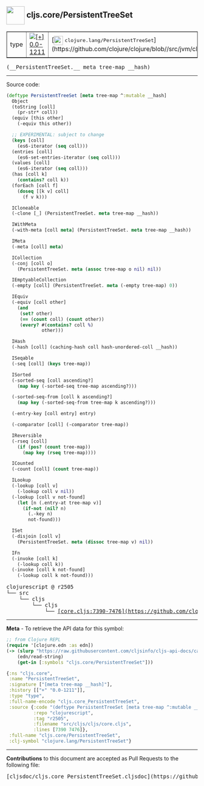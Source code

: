 ## <img width="48px" valign="middle" src="http://i.imgur.com/Hi20huC.png"> cljs.core/PersistentTreeSet

 <table border="1">
<tr>

<td>type</td>
<td><a href="https://github.com/cljsinfo/cljs-api-docs/tree/0.0-1211"><img valign="middle" alt="[+] 0.0-1211" src="https://img.shields.io/badge/+-0.0--1211-lightgrey.svg"></a> </td>
<td>
[<img height="24px" valign="middle" src="http://i.imgur.com/1GjPKvB.png"> <samp>clojure.lang/PersistentTreeSet</samp>](https://github.com/clojure/clojure/blob//src/jvm/clojure/lang/PersistentTreeSet.java)
</td>
</tr>
</table>

 <samp>
(__PersistentTreeSet.__ meta tree-map __hash)<br>
</samp>

---





Source code:

```clj
(deftype PersistentTreeSet [meta tree-map ^:mutable __hash]
  Object
  (toString [coll]
    (pr-str* coll))
  (equiv [this other]
    (-equiv this other))

  ;; EXPERIMENTAL: subject to change
  (keys [coll]
    (es6-iterator (seq coll)))
  (entries [coll]
    (es6-set-entries-iterator (seq coll)))
  (values [coll]
    (es6-iterator (seq coll)))
  (has [coll k]
    (contains? coll k))
  (forEach [coll f]
    (doseq [[k v] coll]
      (f v k)))

  ICloneable
  (-clone [_] (PersistentTreeSet. meta tree-map __hash))

  IWithMeta
  (-with-meta [coll meta] (PersistentTreeSet. meta tree-map __hash))

  IMeta
  (-meta [coll] meta)

  ICollection
  (-conj [coll o]
    (PersistentTreeSet. meta (assoc tree-map o nil) nil))

  IEmptyableCollection
  (-empty [coll] (PersistentTreeSet. meta (-empty tree-map) 0))

  IEquiv
  (-equiv [coll other]
    (and
     (set? other)
     (== (count coll) (count other))
     (every? #(contains? coll %)
             other)))

  IHash
  (-hash [coll] (caching-hash coll hash-unordered-coll __hash))

  ISeqable
  (-seq [coll] (keys tree-map))

  ISorted
  (-sorted-seq [coll ascending?]
    (map key (-sorted-seq tree-map ascending?)))

  (-sorted-seq-from [coll k ascending?]
    (map key (-sorted-seq-from tree-map k ascending?)))

  (-entry-key [coll entry] entry)

  (-comparator [coll] (-comparator tree-map))

  IReversible
  (-rseq [coll]
    (if (pos? (count tree-map))
      (map key (rseq tree-map))))

  ICounted
  (-count [coll] (count tree-map))

  ILookup
  (-lookup [coll v]
    (-lookup coll v nil))
  (-lookup [coll v not-found]
    (let [n (.entry-at tree-map v)]
      (if-not (nil? n)
        (.-key n)
        not-found)))

  ISet
  (-disjoin [coll v]
    (PersistentTreeSet. meta (dissoc tree-map v) nil))

  IFn
  (-invoke [coll k]
    (-lookup coll k))
  (-invoke [coll k not-found]
    (-lookup coll k not-found)))
```

 <pre>
clojurescript @ r2505
└── src
    └── cljs
        └── cljs
            └── <ins>[core.cljs:7390-7476](https://github.com/clojure/clojurescript/blob/r2505/src/cljs/cljs/core.cljs#L7390-L7476)</ins>
</pre>


---

__Meta__ - To retrieve the API data for this symbol:

```clj
;; from Clojure REPL
(require '[clojure.edn :as edn])
(-> (slurp "https://raw.githubusercontent.com/cljsinfo/cljs-api-docs/catalog/cljs-api.edn")
    (edn/read-string)
    (get-in [:symbols "cljs.core/PersistentTreeSet"]))
```

```clj
{:ns "cljs.core",
 :name "PersistentTreeSet",
 :signature ["[meta tree-map __hash]"],
 :history [["+" "0.0-1211"]],
 :type "type",
 :full-name-encode "cljs.core_PersistentTreeSet",
 :source {:code "(deftype PersistentTreeSet [meta tree-map ^:mutable __hash]\n  Object\n  (toString [coll]\n    (pr-str* coll))\n  (equiv [this other]\n    (-equiv this other))\n\n  ;; EXPERIMENTAL: subject to change\n  (keys [coll]\n    (es6-iterator (seq coll)))\n  (entries [coll]\n    (es6-set-entries-iterator (seq coll)))\n  (values [coll]\n    (es6-iterator (seq coll)))\n  (has [coll k]\n    (contains? coll k))\n  (forEach [coll f]\n    (doseq [[k v] coll]\n      (f v k)))\n\n  ICloneable\n  (-clone [_] (PersistentTreeSet. meta tree-map __hash))\n\n  IWithMeta\n  (-with-meta [coll meta] (PersistentTreeSet. meta tree-map __hash))\n\n  IMeta\n  (-meta [coll] meta)\n\n  ICollection\n  (-conj [coll o]\n    (PersistentTreeSet. meta (assoc tree-map o nil) nil))\n\n  IEmptyableCollection\n  (-empty [coll] (PersistentTreeSet. meta (-empty tree-map) 0))\n\n  IEquiv\n  (-equiv [coll other]\n    (and\n     (set? other)\n     (== (count coll) (count other))\n     (every? #(contains? coll %)\n             other)))\n\n  IHash\n  (-hash [coll] (caching-hash coll hash-unordered-coll __hash))\n\n  ISeqable\n  (-seq [coll] (keys tree-map))\n\n  ISorted\n  (-sorted-seq [coll ascending?]\n    (map key (-sorted-seq tree-map ascending?)))\n\n  (-sorted-seq-from [coll k ascending?]\n    (map key (-sorted-seq-from tree-map k ascending?)))\n\n  (-entry-key [coll entry] entry)\n\n  (-comparator [coll] (-comparator tree-map))\n\n  IReversible\n  (-rseq [coll]\n    (if (pos? (count tree-map))\n      (map key (rseq tree-map))))\n\n  ICounted\n  (-count [coll] (count tree-map))\n\n  ILookup\n  (-lookup [coll v]\n    (-lookup coll v nil))\n  (-lookup [coll v not-found]\n    (let [n (.entry-at tree-map v)]\n      (if-not (nil? n)\n        (.-key n)\n        not-found)))\n\n  ISet\n  (-disjoin [coll v]\n    (PersistentTreeSet. meta (dissoc tree-map v) nil))\n\n  IFn\n  (-invoke [coll k]\n    (-lookup coll k))\n  (-invoke [coll k not-found]\n    (-lookup coll k not-found)))",
          :repo "clojurescript",
          :tag "r2505",
          :filename "src/cljs/cljs/core.cljs",
          :lines [7390 7476]},
 :full-name "cljs.core/PersistentTreeSet",
 :clj-symbol "clojure.lang/PersistentTreeSet"}

```

---

__Contributions__ to this document are accepted as Pull Requests to the following file:

 <pre>
[cljsdoc/cljs.core_PersistentTreeSet.cljsdoc](https://github.com/cljsinfo/cljs-api-docs/blob/master/cljsdoc/cljs.core_PersistentTreeSet.cljsdoc)
</pre>

